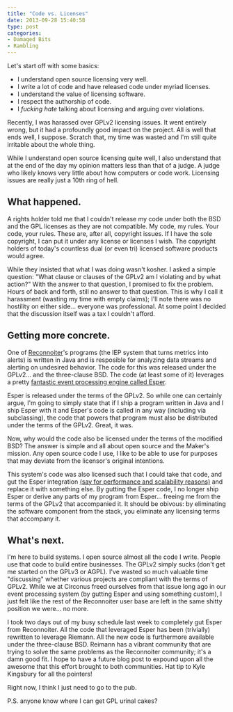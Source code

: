 ```yaml
---
title: "Code vs. Licenses"
date: 2013-09-28 15:40:58
type: post
categories:
- Damaged Bits
- Rambling
---
```

Let's start off with some basics:

 * I understand open source licensing very well.
 * I write a lot of code and have released code under myriad licenses.
 * I understand the value of licensing software.
 * I respect the authorship of code.
 * I *fucking hate* talking about licensing and arguing over violations.

Recently, I was harassed over GPLv2 licensing issues. It went entirely wrong, but it had a profoundly good impact on the project.  All is well that ends well, I suppose.  Scratch that, my time was wasted and I'm still quite irritable about the whole thing.
 
While I understand open source licensing quite well, I also understand that at the end of the day my opinion matters less than that of a judge.  A judge who likely knows very little about how computers or code work. Licensing issues are really just a 10th ring of hell.

## What happened.

A rights holder told me that I couldn't release my code under both the BSD and the GPL licenses as they are not compatible. My code, my rules.  Your code, your rules.  These are, after all, copyright issues.  If I have the sole copyright, I can put it under any license or licenses I wish.  The copyright holders of today's countless dual (or even tri) licensed software products would agree.  

While they insisted that what I was doing wasn't kosher.  I asked a simple question: "What clause or clauses of the GPLv2 am I violating and by what action?" With the answer to that question, I promised to fix the problem. Hours of back and forth, still no answer to that question.  This is why I call it harassment (wasting my time with empty claims); I'll note there was no hostility on either side... everyone was professional.  At some point I decided that the discussion itself was a tax I couldn't afford.

## Getting more concrete.

One of [Reconnoiter](https://github.com/circonus-labs/reconnoiter)'s programs (the IEP system that turns metrics into alerts) is written in Java and is resposible for analyzing data streams and alerting on undesired behavior.  The code for this was released under the GPLv2... and the three-clause BSD.  The code (at least some of it) leverages a pretty [fantastic event processing engine called Esper](https://esper.codehaus.org/).

Esper is released under the terms of the GPLv2.  So while one can certainly argue, I'm going to simply state that if I ship a program written in Java and I ship Esper with it and Esper's code is called in any way (including via subclassing), the code that powers that program must also be distributed under the terms of the GPLv2.  Great, it was.

Now, why would the code also be licensed under the terms of the modified BSD?  The answer is simple and all about open source and the Maker's mission.  Any open source code I use, I like to be able to use for purposes that may deviate from the licensor's original intentions.  

This system's code was also licensed such that I could take that code, and gut the Esper integration [(say for performance and scalability reasons)](https://www.circonus.com/blog/updates-from-the-tech-team/) and replace it with something else.  By gutting the Esper code, I no longer ship Esper or derive any parts of my program from Esper...  freeing me from the terms of the GPLv2 that accompanied it.  It should be obivous: by eliminating the software component from the stack, you eliminate any licensing terms that accompany it.

## What's next.

I'm here to build systems. I open source almost all the code I write.  People use that code to build entire businesses.  The GPLv2 simply sucks (don't get me started on the GPLv3 or AGPL).  I've wasted so much valuable time "discussing" whether various projects are compliant with the terms of GPLv2.  While we at Circonus freed ourselves from that issue long ago in our event processing system (by gutting Esper and using something custom), I just felt like the rest of the Reconnoiter user base are left in the same shitty position we were... no more.

I took two days out of my busy schedule last week to completely gut Esper from Reconnoiter.  All the code that leveraged Esper has been (trivially) rewritten to leverage Riemann.  All the new code is furthermore available under the three-clause BSD.  Reimann has a vibrant community that are trying to solve the same problems as the Reconnoiter community; it's a damn good fit.  I hope to have a future blog post to expound upon all the awesome that this effort brought to both communities.  Hat tip to Kyle Kingsbury for all the pointers!

Right now, I think I just need to go to the pub.

P.S. anyone know where I can get GPL urinal cakes?
